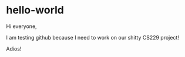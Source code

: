 # hello-world

Hi everyone,

I am testing github because I need to work on our shitty CS229 project!

Adios!
